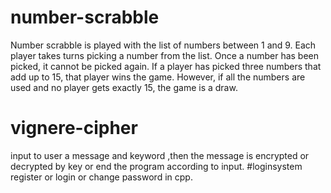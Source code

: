 # number-scrabble
Number scrabble is played with the list of numbers between 1 and 9. Each player takes turns picking a number from the list. Once a number has been picked, it cannot be picked again. If a player has picked three numbers that add up to 15, that player wins the game. However, if all the numbers are used and no player gets exactly 15, the game is a draw.
# vignere-cipher
input to user a message and keyword ,then the message is encrypted  or decrypted by key or end the program according to input.
#loginsystem
register or login or change password in cpp.
